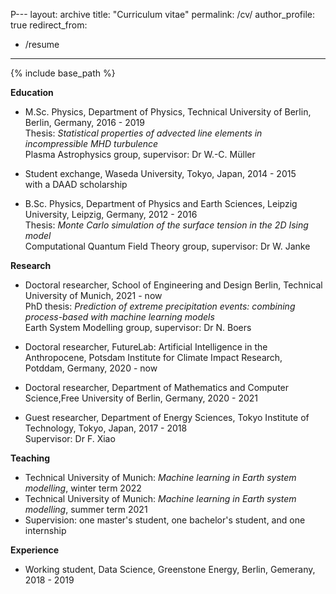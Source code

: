 P---
layout: archive
title: "Curriculum vitae"
permalink: /cv/
author_profile: true
redirect_from:
  - /resume
---

{% include base_path %}

**Education**

- M.Sc. Physics, Department of Physics, Technical University of Berlin, Berlin, Germany, 2016 - 2019  
  Thesis: *Statistical properties of advected line elements in incompressible MHD turbulence*  
  Plasma Astrophysics group, supervisor: Dr W.-C. Müller  

- Student exchange, Waseda University, Tokyo, Japan, 2014 - 2015   
  with a DAAD scholarship  

- B.Sc. Physics, Department of Physics and Earth Sciences, Leipzig University, Leipzig, Germany, 2012 - 2016  
  Thesis: *Monte Carlo simulation of the surface tension in the 2D Ising model*  
  Computational Quantum Field Theory group, supervisor: Dr W. Janke  
  
  
**Research**

- Doctoral researcher, School of Engineering and Design Berlin, Technical University of Munich, 2021 - now   
  PhD thesis: *Prediction of extreme precipitation events: combining process-based with machine learning models*  
  Earth System Modelling group, supervisor: Dr N. Boers  
  
- Doctoral researcher, FutureLab: Artificial Intelligence in the Anthropocene, Potsdam Institute for Climate Impact Research,  
  Potddam, Germany, 2020 - now
  
- Doctoral researcher, Department of Mathematics and Computer Science,Free University of Berlin, Germany, 2020 - 2021
 
- Guest researcher, Department of Energy Sciences, Tokyo Institute of Technology, Tokyo, Japan, 2017 - 2018  
  Supervisor: Dr F. Xiao
  
**Teaching**

- Technical University of Munich: *Machine learning in Earth system modelling*, winter term 2022
- Technical University of Munich: *Machine learning in Earth system modelling*, summer term 2021
- Supervision: one master's student, one bachelor's student, and one internship

**Experience**

- Working student, Data Science, Greenstone Energy, Berlin, Gemerany, 2018 - 2019

